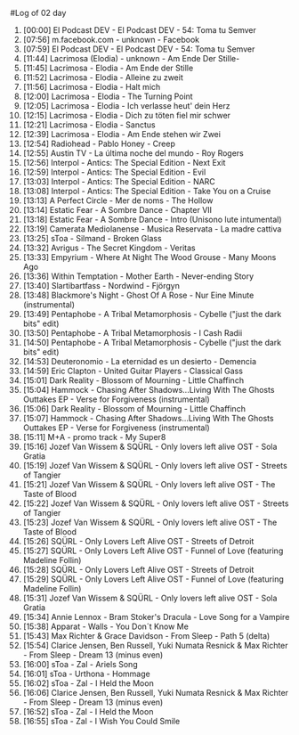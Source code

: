 #Log of 02 day

1. [00:00] El Podcast DEV - El Podcast DEV - 54: Toma tu Semver
1. [07:56] m.facebook.com - unknown - Facebook
1. [07:59] El Podcast DEV - El Podcast DEV - 54: Toma tu Semver
1. [11:44] Lacrimosa (Elodia) - unknown - Am Ende Der Stille-
1. [11:45] Lacrimosa - Elodia - Am Ende der Stille
1. [11:52] Lacrimosa - Elodia - Alleine zu zweit
1. [11:56] Lacrimosa - Elodia - Halt mich
1. [12:00] Lacrimosa - Elodia - The Turning Point
1. [12:05] Lacrimosa - Elodia - Ich verlasse heut' dein Herz
1. [12:15] Lacrimosa - Elodia - Dich zu töten fiel mir schwer
1. [12:21] Lacrimosa - Elodia - Sanctus
1. [12:39] Lacrimosa - Elodia - Am Ende stehen wir Zwei
1. [12:54] Radiohead - Pablo Honey - Creep
1. [12:55] Austin TV - La última noche del mundo - Roy Rogers
1. [12:56] Interpol - Antics: The Special Edition - Next Exit
1. [12:59] Interpol - Antics: The Special Edition - Evil
1. [13:03] Interpol - Antics: The Special Edition - NARC
1. [13:08] Interpol - Antics: The Special Edition - Take You on a Cruise
1. [13:13] A Perfect Circle - Mer de noms - The Hollow
1. [13:14] Estatic Fear - A Sombre Dance - Chapter VII
1. [13:18] Estatic Fear - A Sombre Dance - Intro (Unisono lute intumental)
1. [13:19] Camerata Mediolanense - Musica Reservata - La madre cattiva
1. [13:25] sToa - Silmand - Broken Glass
1. [13:32] Avrigus - The Secret Kingdom - Veritas
1. [13:33] Empyrium - Where At Night The Wood Grouse - Many Moons Ago
1. [13:36] Within Temptation - Mother Earth - Never-ending Story
1. [13:40] Slartibartfass - Nordwind - Fjörgyn
1. [13:48] Blackmore's Night - Ghost Of A Rose - Nur Eine Minute (instrumental)
1. [13:49] Pentaphobe - A Tribal Metamorphosis - Cybelle ("just the dark bits" edit)
1. [13:50] Pentaphobe - A Tribal Metamorphosis - I Cash Radii
1. [14:50] Pentaphobe - A Tribal Metamorphosis - Cybelle ("just the dark bits" edit)
1. [14:53] Deuteronomio - La eternidad es un desierto - Demencia
1. [14:59] Eric Clapton - United Guitar Players - Classical Gass
1. [15:01] Dark Reality - Blossom of Mourning - Little Chaffinch
1. [15:04] Hammock - Chasing After Shadows...Living With The Ghosts Outtakes EP - Verse for Forgiveness (instrumental)
1. [15:06] Dark Reality - Blossom of Mourning - Little Chaffinch
1. [15:07] Hammock - Chasing After Shadows...Living With The Ghosts Outtakes EP - Verse for Forgiveness (instrumental)
1. [15:11] M+A - promo track - My Super8
1. [15:16] Jozef Van Wissem & SQÜRL - Only lovers left alive OST - Sola Gratia
1. [15:19] Jozef Van Wissem & SQÜRL - Only lovers left alive OST - Streets of Tangier
1. [15:21] Jozef Van Wissem & SQÜRL - Only lovers left alive OST - The Taste of Blood
1. [15:22] Jozef Van Wissem & SQÜRL - Only lovers left alive OST - Streets of Tangier
1. [15:23] Jozef Van Wissem & SQÜRL - Only lovers left alive OST - The Taste of Blood
1. [15:26] SQÜRL - Only Lovers Left Alive OST - Streets of Detroit
1. [15:27] SQÜRL - Only Lovers Left Alive OST - Funnel of Love (featuring Madeline Follin)
1. [15:28] SQÜRL - Only Lovers Left Alive OST - Streets of Detroit
1. [15:29] SQÜRL - Only Lovers Left Alive OST - Funnel of Love (featuring Madeline Follin)
1. [15:31] Jozef Van Wissem & SQÜRL - Only lovers left alive OST - Sola Gratia
1. [15:34] Annie Lennox - Bram Stoker's Dracula - Love Song for a Vampire
1. [15:38] Apparat - Walls - You Don´t Know Me
1. [15:43] Max Richter & Grace Davidson - From Sleep - Path 5 (delta)
1. [15:54] Clarice Jensen, Ben Russell, Yuki Numata Resnick & Max Richter - From Sleep - Dream 13 (minus even)
1. [16:00] sToa - Zal - Ariels Song
1. [16:01] sToa - Urthona - Hommage
1. [16:02] sToa - Zal - I Held the Moon
1. [16:06] Clarice Jensen, Ben Russell, Yuki Numata Resnick & Max Richter - From Sleep - Dream 13 (minus even)
1. [16:52] sToa - Zal - I Held the Moon
1. [16:55] sToa - Zal - I Wish You Could Smile
